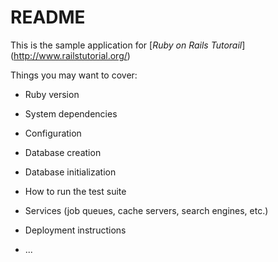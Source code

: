 # README

This is the sample application for [*Ruby on Rails Tutorail*] 
(http://www.railstutorial.org/)

Things you may want to cover:

* Ruby version

* System dependencies

* Configuration

* Database creation

* Database initialization

* How to run the test suite

* Services (job queues, cache servers, search engines, etc.)

* Deployment instructions

* ...
